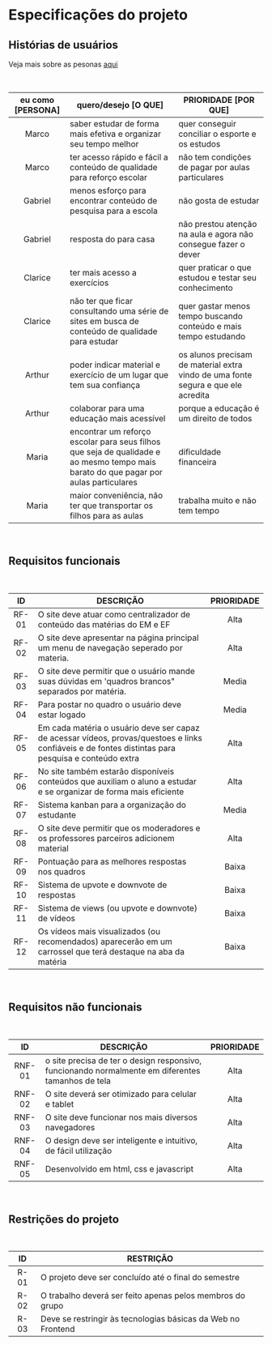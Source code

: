 # Especificações do projeto

## Histórias de usuários

Veja mais sobre as pesonas [aqui](https://github.com/ICEI-PUC-Minas-PPLCC-TI/tiaw-ppl-cc-m-20212-aulas-particulares-01/blob/master/Documentacao/00-Design_Thinking/2.1-Empatia_Personas.md)

<br>

| eu como [PERSONA] |                                                          quero/desejo [O QUE]                                                         |                                PRIORIDADE [POR QUE]                               |
|:-----------------:|---------------------------------------------------------------------------------------------------------------------------------------|-----------------------------------------------------------------------------------|
| Marco             | saber estudar de forma mais efetiva e organizar seu tempo melhor                                                                      | quer conseguir conciliar o esporte e os estudos                                   |
| Marco             | ter acesso rápido e fácil a conteúdo  de qualidade para reforço escolar                                                               | não tem condições de pagar por aulas particulares                                 |
| Gabriel           | menos esforço para encontrar conteúdo de pesquisa para a escola                                                                       | não gosta de estudar                                                              |
| Gabriel           | resposta do para casa                                                                                                                 | não prestou atenção na aula e  agora não consegue fazer o dever                   |
| Clarice           | ter mais acesso a exercícios                                                                                                          | quer praticar o que estudou e testar seu conhecimento                             |
| Clarice           | não ter que ficar consultando uma série de sites em busca de  conteúdo de qualidade para estudar                                      | quer gastar menos tempo buscando  conteúdo e mais tempo estudando                 |
| Arthur            | poder indicar material e exercício de um lugar que tem sua  confiança                                                                 | os alunos precisam de material extra vindo de uma fonte segura e que ele acredita |
| Arthur            | colaborar para uma educação mais acessível                                                                                            | porque a educação é um direito de todos                                           |
| Maria             | encontrar um reforço escolar para seus filhos que seja de qualidade e  ao mesmo tempo mais barato do que pagar por aulas particulares | dificuldade financeira                                                            |
| Maria             | maior conveniência, não ter que transportar os filhos para as aulas                                                                   | trabalha muito e não tem tempo                                                    |


<br>

## Requisitos funcionais

<br>

|   ID  |                                                                   DESCRIÇÃO                                                                                    | PRIORIDADE  |
|:-----:|--------------------------------------------------------------------------------------------------------------------------------------------------------------  |:------------:|
| RF-01 | O site deve atuar como centralizador de conteúdo das matérias do EM e EF                                                                                       | Alta         |
| RF-02 | O site deve apresentar na página principal um menu de navegação seperado por materia.                                                                          | Alta         |
| RF-03 | O site deve permitir que o usuário mande suas dúvidas em 'quadros brancos" separados por matéria.                                                              | Media        |
| RF-04 | Para postar no quadro o usuário deve estar logado                                                                                                              | Media        |
| RF-05 | Em cada matéria o usuário deve ser capaz de acessar vídeos, provas/questoes e links confiáveis e de fontes distintas para pesquisa e conteúdo extra            | Alta         |
| RF-06 | No site também estarão disponíveis conteúdos que auxiliam o aluno a estudar e se organizar de forma mais eficiente                                             | Alta         |
| RF-07 | Sistema kanban para a organização do estudante                                                                                                                 | Media        |
| RF-08 | O site deve permitir que os moderadores e os professores parceiros adicionem material                                                                          | Alta         |
| RF-09 | Pontuação para as melhores respostas nos quadros                                                                                                               | Baixa        |
| RF-10 | Sistema de upvote e downvote de respostas                                                                                                                      | Baixa        |
| RF-11 | Sistema de views (ou upvote e downvote) de vídeos                                                                                                              | Baixa       |
| RF-12 | Os vídeos mais visualizados (ou recomendados) aparecerão em um carrossel que terá destaque na aba da matéria                                                   | Baixa         |


<br>

## Requisitos não funcionais

<br>

|   ID   |                                             DESCRIÇÃO                                             | PRIORIDADE |
|:------:|---------------------------------------------------------------------------------------------------|:----------:|
| RNF-01 | o site precisa de ter o design responsivo, funcionando normalmente em diferentes tamanhos de tela | Alta       |
| RNF-02 | O site deverá ser otimizado para celular e tablet                                                 | Alta       |
| RNF-03 | O site deve funcionar nos mais diversos navegadores                                               | Alta       |
| RNF-04 | O design deve ser inteligente e intuitivo, de fácil utilização                                    | Alta       |
| RNF-05 | Desenvolvido em html, css e javascript                                                            | Alta       |


<br>

## Restrições do projeto

<br>

| ID   | RESTRIÇÃO                                                    |
|:----:|--------------------------------------------------------------|
| R-01 | O projeto deve ser concluído até o final do semestre         |
| R-02 | O trabalho deverá ser feito apenas pelos membros do grupo    |
| R-03 | Deve se restringir às tecnologias básicas da Web no Frontend |
